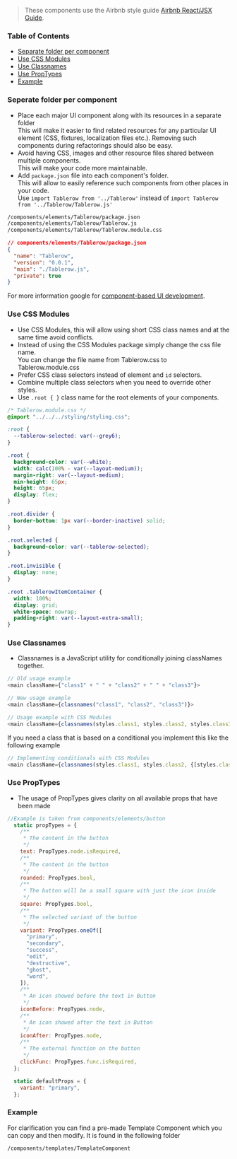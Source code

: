 > These components use the Airbnb style guide
> [Airbnb React/JSX Guide](https://github.com/airbnb/javascript/tree/master/react).

### Table of Contents

- [Separate folder per component](#separate-folder-per-ui-component)
- [Use CSS Modules](#use-css-modules)
- [Use Classnames](#use-classnames)
- [Use PropTypes](#use-proptypes)
- [Example](#example)

### Seperate folder per component

- Place each major UI component along with its resources in a separate folder\
  This will make it easier to find related resources for any particular UI element
  (CSS, fixtures, localization files etc.). Removing such components during
  refactorings should also be easy.
- Avoid having CSS, images and other resource files shared between multiple
  components.\
  This will make your code more maintainable.
- Add `package.json` file into each component's folder.\
  This will allow to easily reference such components from other places in your code.\
  Use `import Tablerow from '../Tablerow'` instead of `import Tablerow from '../Tablerow/Tablerow.js'`

```md
/components/elements/Tablerow/package.json
/components/elements/Tablerow/Tablerow.js
/components/elements/Tablerow/Tablerow.module.css
```

```json
// components/elements/Tablerow/package.json
{
  "name": "Tablerow",
  "version": "0.0.1",
  "main": "./Tablerow.js",
  "private": true
}
```

For more information google for
[component-based UI development](https://google.com/search?q=component-based+ui+development).

### Use CSS Modules

- Use CSS Modules, this will allow using short CSS class names and at the same time avoid conflicts.
- Instead of using the CSS Modules package simply change the css file name.\
  You can change the file name from Tablerow.css to Tablerow.module.css
- Prefer CSS class selectors instead of element and `id` selectors.
- Combine multiple class selectors when you need to override other styles.
- Use `.root { }` class name for the root elements of your components.

```css
/* Tablerow.module.css */
@import "../../../styling/styling.css";

:root {
  --tablerow-selected: var(--grey6);
}

.root {
  background-color: var(--white);
  width: calc(100% - var(--layout-medium));
  margin-right: var(--layout-medium);
  min-height: 65px;
  height: 65px;
  display: flex;
}

.root.divider {
  border-bottom: 1px var(--border-inactive) solid;
}

.root.selected {
  background-color: var(--tablerow-selected);
}

.root.invisible {
  display: none;
}

.root .tablerowItemContainer {
  width: 100%;
  display: grid;
  white-space: nowrap;
  padding-right: var(--layout-extra-small);
}
```

### Use Classnames

- Classnames is a JavaScript utility for conditionally joining classNames together.

```JavaScript
// Old usage example
<main className={"class1" + " " + "class2" + " " + "class3"}>
```

```JavaScript
// New usage example
<main className={classnames("class1", "class2", "class3")}>
```

```JavaScript
// Usage example with CSS Modules
<main className={classnames(styles.class1, styles.class2, styles.class3)}>
```

If you need a class that is based on a conditional you implement this like the following example

```JavaScript
// Implementing conditionals with CSS Modules
<main className={classnames(styles.class1, styles.class2, {[styles.class3] : conditional})}>
```

### Use PropTypes

- The usage of PropTypes gives clarity on all available props that have been made

```JavaScript
//Example is taken from components/elements/button
  static propTypes = {
    /**
     * The content in the button
     */
    text: PropTypes.node.isRequired,
    /**
     * The content in the button
     */
    rounded: PropTypes.bool,
    /**
     * The button will be a small square with just the icon inside
     */
    square: PropTypes.bool,
    /**
     * The selected variant of the button
     */
    variant: PropTypes.oneOf([
      "primary",
      "secondary",
      "success",
      "edit",
      "destructive",
      "ghost",
      "word",
    ]),
    /**
     * An icon showed before the text in Button
     */
    iconBefore: PropTypes.node,
    /**
     * An icon showed after the text in Button
     */
    iconAfter: PropTypes.node,
    /**
     * The external function on the button
     */
    clickFunc: PropTypes.func.isRequired,
  };

  static defaultProps = {
    variant: "primary",
  };
```

### Example

For clarification you can find a pre-made Template Component which you can copy and then modify.
It is found in the following folder

```md
/components/templates/TemplateComponent
```

